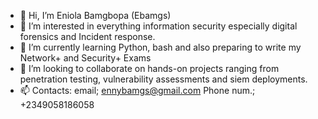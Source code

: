 - 👋 Hi, I’m Eniola Bamgbopa (Ebamgs)
- 👀 I’m interested in everything information security especially digital forensics and Incident response.
- 🌱 I’m currently learning Python, bash and also preparing to write my Network+ and Security+ Exams
- 💞️ I’m looking to collaborate on hands-on projects ranging from penetration testing, vulnerability assessments and siem deployments.
- 📫 Contacts: email; ennybamgs@gmail.com
          Phone num.; +2349058186058

<!---
Ebamgs/Ebamgs is a ✨ special ✨ repository because its `README.md` (this file) appears on your GitHub profile.
You can click the Preview link to take a look at your changes.
--->
